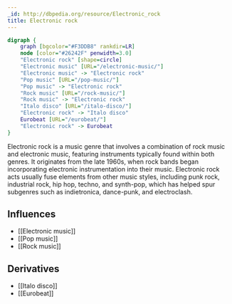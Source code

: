 ```yaml
---
_id: http://dbpedia.org/resource/Electronic_rock
title: Electronic rock
---
```


```dot
digraph {
	graph [bgcolor="#F3DDB8" rankdir=LR]
	node [color="#26242F" penwidth=3.0]
	"Electronic rock" [shape=circle]
	"Electronic music" [URL="/electronic-music/"]
	"Electronic music" -> "Electronic rock"
	"Pop music" [URL="/pop-music/"]
	"Pop music" -> "Electronic rock"
	"Rock music" [URL="/rock-music/"]
	"Rock music" -> "Electronic rock"
	"Italo disco" [URL="/italo-disco/"]
	"Electronic rock" -> "Italo disco"
	Eurobeat [URL="/eurobeat/"]
	"Electronic rock" -> Eurobeat
}
```

Electronic rock is a music genre that involves a combination of rock music and electronic music, featuring instruments typically found within both genres. It originates from the late 1960s, when rock bands began incorporating electronic instrumentation into their music. Electronic rock acts usually fuse elements from other music styles, including punk rock, industrial rock, hip hop, techno, and synth-pop, which has helped spur subgenres such as indietronica, dance-punk, and electroclash.

## Influences
- [[Electronic music]]
- [[Pop music]]
- [[Rock music]]

## Derivatives
- [[Italo disco]]
- [[Eurobeat]]
